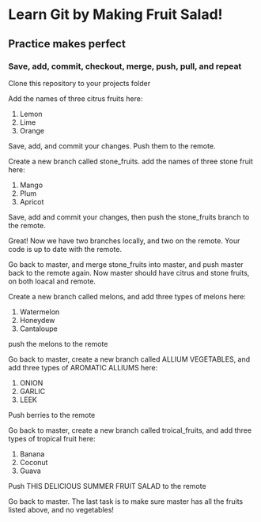 # Learn Git by Making Fruit Salad!
## Practice makes perfect
### Save, add, commit, checkout, merge, push, pull, and repeat


Clone this repository to your projects folder


Add the names of three citrus fruits here:

1. Lemon
2. Lime
3. Orange


Save, add, and commit your changes. Push them to the remote.


Create a new branch called stone_fruits.
add the names of three stone fruit here:

1. Mango
2. Plum
3. Apricot


Save, add and commit your changes, then push the stone_fruits branch to the remote. 


Great! Now we have two branches locally, and two on the remote. Your code is up to date with the remote.


Go back to master, and merge stone_fruits into master, and push master back to the remote again. Now master should have citrus and stone fruits, on both loacal and remote.


Create a new branch called melons, and add three types of melons here:

1. Watermelon
2. Honeydew
3. Cantaloupe


push the melons to the remote


Go back to master, create a new branch called ALLIUM VEGETABLES, and add three types of AROMATIC ALLIUMS here:

1. ONION
2. GARLIC
3. LEEK


Push berries to the remote


Go back to master, create a new branch called troical_fruits, and add three types of tropical fruit here:

1. Banana
2. Coconut
3. Guava 


Push THIS DELICIOUS SUMMER FRUIT SALAD to the remote


Go back to master. The last task is to make sure master has all the fruits listed above, and no vegetables!








